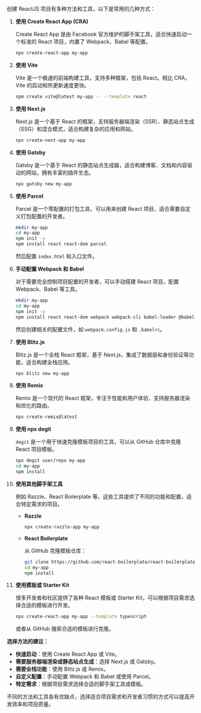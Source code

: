 创建 ReactJS 项目有多种方法和工具，以下是常用的几种方式：

1. **使用 Create React App (CRA)**
   
   Create React App 是由 Facebook 官方维护的脚手架工具，适合快速启动一个标准的 React 项目，内置了 Webpack、Babel 等配置。

   ```bash
   npx create-react-app my-app
   ```

2. **使用 Vite**
   
   Vite 是一个极速的前端构建工具，支持多种框架，包括 React。相比 CRA，Vite 的启动和热更新速度更快。

   ```bash
   npm create vite@latest my-app -- --template react
   ```

3. **使用 Next.js**
   
   Next.js 是一个基于 React 的框架，支持服务器端渲染（SSR）、静态站点生成（SSG）和混合模式，适合构建复杂的应用和网站。

   ```bash
   npx create-next-app my-app
   ```

4. **使用 Gatsby**
   
   Gatsby 是一个基于 React 的静态站点生成器，适合构建博客、文档和内容驱动的网站，拥有丰富的插件生态。

   ```bash
   npx gatsby new my-app
   ```

5. **使用 Parcel**
   
   Parcel 是一个零配置的打包工具，可以用来创建 React 项目，适合需要自定义打包配置的开发者。

   ```bash
   mkdir my-app
   cd my-app
   npm init -y
   npm install react react-dom parcel
   ```

   然后配置 `index.html` 和入口文件。

6. **手动配置 Webpack 和 Babel**
   
   对于需要完全控制项目配置的开发者，可以手动搭建 React 项目，配置 Webpack、Babel 等工具。

   ```bash
   mkdir my-app
   cd my-app
   npm init -y
   npm install react react-dom webpack webpack-cli babel-loader @babel/core @babel/preset-env @babel/preset-react
   ```

   然后创建相关的配置文件，如 `webpack.config.js` 和 `.babelrc`。

7. **使用 Blitz.js**
   
   Blitz.js 是一个全栈 React 框架，基于 Next.js，集成了数据层和身份验证等功能，适合构建全栈应用。

   ```bash
   npx blitz new my-app
   ```

8. **使用 Remix**
   
   Remix 是一个现代的 React 框架，专注于性能和用户体验，支持服务器渲染和优化的路由。

   ```bash
   npx create-remix@latest
   ```

9. **使用 npx degit**
   
   `degit` 是一个用于快速克隆模板项目的工具，可以从 GitHub 仓库中克隆 React 项目模板。

   ```bash
   npx degit user/repo my-app
   cd my-app
   npm install
   ```

10. **使用其他脚手架工具**
    
    例如 Razzle、React Boilerplate 等，这些工具提供了不同的功能和配置，适合特定需求的项目。

    - **Razzle**

      ```bash
      npx create-razzle-app my-app
      ```

    - **React Boilerplate**

      从 GitHub 克隆模板仓库：

      ```bash
      git clone https://github.com/react-boilerplate/react-boilerplate.git my-app
      cd my-app
      npm install
      ```

11. **使用模板或 Starter Kit**
    
    很多开发者和社区提供了各种 React 模板或 Starter Kit，可以根据项目需求选择合适的模板进行开发。

    ```bash
    npx create-react-app my-app --template typescript
    ```

    或者从 GitHub 搜索合适的模板进行克隆。

**选择方法的建议：**

- **快速启动**：使用 Create React App 或 Vite。
- **需要服务器端渲染或静态站点生成**：选择 Next.js 或 Gatsby。
- **需要全栈功能**：使用 Blitz.js 或 Remix。
- **自定义配置**：手动配置 Webpack 和 Babel 或使用 Parcel。
- **特定需求**：根据项目需求选择合适的脚手架工具或模板。

不同的方法和工具各有优缺点，选择适合项目需求和开发者习惯的方式可以提高开发效率和项目质量。